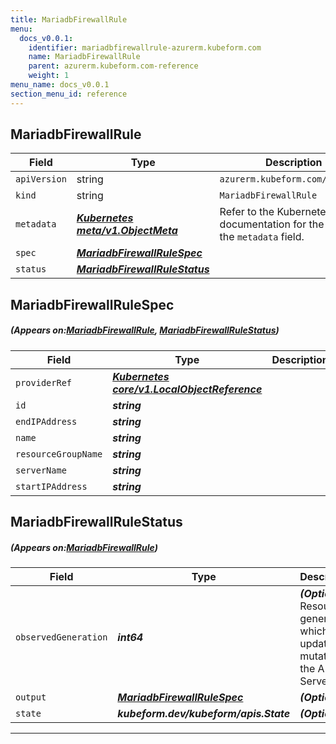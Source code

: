 ```yaml
---
title: MariadbFirewallRule
menu:
  docs_v0.0.1:
    identifier: mariadbfirewallrule-azurerm.kubeform.com
    name: MariadbFirewallRule
    parent: azurerm.kubeform.com-reference
    weight: 1
menu_name: docs_v0.0.1
section_menu_id: reference
---
```


## MariadbFirewallRule
| Field | Type | Description |
| ------ | ----- | ----------- |
| `apiVersion` | string | `azurerm.kubeform.com/v1alpha1` |
|    `kind` | string | `MariadbFirewallRule` |
| `metadata` | ***[Kubernetes meta/v1.ObjectMeta](https://kubernetes.io/docs/reference/generated/kubernetes-api/v1.13/#objectmeta-v1-meta)***|Refer to the Kubernetes API documentation for the fields of the `metadata` field.|
| `spec` | ***[MariadbFirewallRuleSpec](#MariadbFirewallRuleSpec)***||
| `status` | ***[MariadbFirewallRuleStatus](#MariadbFirewallRuleStatus)***||
## MariadbFirewallRuleSpec
##### (Appears on:[MariadbFirewallRule](#MariadbFirewallRule), [MariadbFirewallRuleStatus](#MariadbFirewallRuleStatus))
| Field | Type | Description |
| ------ | ----- | ----------- |
| `providerRef` | ***[Kubernetes core/v1.LocalObjectReference](https://kubernetes.io/docs/reference/generated/kubernetes-api/v1.13/#localobjectreference-v1-core)***||
| `id` | ***string***||
| `endIPAddress` | ***string***||
| `name` | ***string***||
| `resourceGroupName` | ***string***||
| `serverName` | ***string***||
| `startIPAddress` | ***string***||
## MariadbFirewallRuleStatus
##### (Appears on:[MariadbFirewallRule](#MariadbFirewallRule))
| Field | Type | Description |
| ------ | ----- | ----------- |
| `observedGeneration` | ***int64***| ***(Optional)*** Resource generation, which is updated on mutation by the API Server.|
| `output` | ***[MariadbFirewallRuleSpec](#MariadbFirewallRuleSpec)***| ***(Optional)*** |
| `state` | ***kubeform.dev/kubeform/apis.State***| ***(Optional)*** |
---
